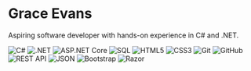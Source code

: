 # Grace Evans

Aspiring software developer with hands-on experience in C# and .NET. 

![C#](https://img.shields.io/badge/C%23-239120?style=for-the-badge&logo=c-sharp&logoColor=white) ![.NET](https://img.shields.io/badge/.NET-512BD4?style=for-the-badge&logo=dot-net&logoColor=white) ![ASP.NET Core](https://img.shields.io/badge/ASP.NET_Core-512BD4?style=for-the-badge&logo=dot-net&logoColor=white) ![SQL](https://img.shields.io/badge/SQL-00758F?style=for-the-badge&logo=Microsoft-SQL-Server&logoColor=white) ![HTML5](https://img.shields.io/badge/HTML5-E34F26?style=for-the-badge&logo=html5&logoColor=white) ![CSS3](https://img.shields.io/badge/CSS3-1572B6?style=for-the-badge&logo=css3&logoColor=white) ![Git](https://img.shields.io/badge/Git-F05032?style=for-the-badge&logo=git&logoColor=white) ![GitHub](https://img.shields.io/badge/GitHub-181717?style=for-the-badge&logo=github&logoColor=white) ![REST API](https://img.shields.io/badge/REST_API-FF6C37?style=for-the-badge&logo=rest-api&logoColor=white) ![JSON](https://img.shields.io/badge/JSON-000000?style=for-the-badge&logo=json&logoColor=white) ![Bootstrap](https://img.shields.io/badge/Bootstrap-563D7C?style=for-the-badge&logo=bootstrap&logoColor=white) ![Razor](https://img.shields.io/badge/Razor-512BD4?style=for-the-badge&logo=dot-net&logoColor=white)
